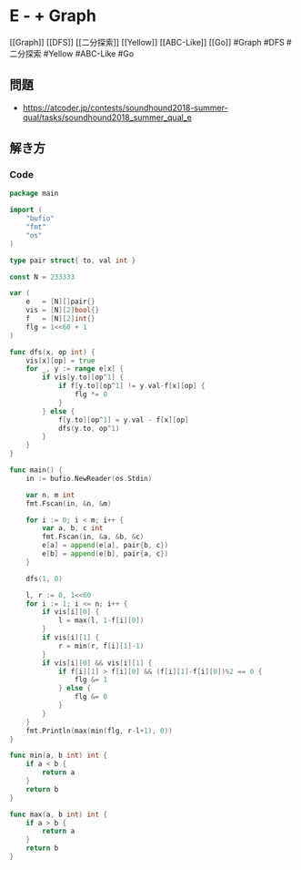 # E - + Graph
[[Graph]] [[DFS]] [[二分探索]] [[Yellow]] [[ABC-Like]] [[Go]]
#Graph #DFS #二分探索 #Yellow #ABC-Like #Go 

## 問題
- https://atcoder.jp/contests/soundhound2018-summer-qual/tasks/soundhound2018_summer_qual_e

## 解き方
### Code
```go
package main

import (
	"bufio"
	"fmt"
	"os"
)

type pair struct{ to, val int }

const N = 233333

var (
	e   = [N][]pair{}
	vis = [N][2]bool{}
	f   = [N][2]int{}
	flg = 1<<60 + 1
)

func dfs(x, op int) {
	vis[x][op] = true
	for _, y := range e[x] {
		if vis[y.to][op^1] {
			if f[y.to][op^1] != y.val-f[x][op] {
				flg *= 0
			}
		} else {
			f[y.to][op^1] = y.val - f[x][op]
			dfs(y.to, op^1)
		}
	}
}

func main() {
	in := bufio.NewReader(os.Stdin)

	var n, m int
	fmt.Fscan(in, &n, &m)

	for i := 0; i < m; i++ {
		var a, b, c int
		fmt.Fscan(in, &a, &b, &c)
		e[a] = append(e[a], pair{b, c})
		e[b] = append(e[b], pair{a, c})
	}

	dfs(1, 0)

	l, r := 0, 1<<60
	for i := 1; i <= n; i++ {
		if vis[i][0] {
			l = max(l, 1-f[i][0])
		}
		if vis[i][1] {
			r = min(r, f[i][1]-1)
		}
		if vis[i][0] && vis[i][1] {
			if f[i][1] > f[i][0] && (f[i][1]-f[i][0])%2 == 0 {
				flg &= 1
			} else {
				flg &= 0
			}
		}
	}
	fmt.Println(max(min(flg, r-l+1), 0))
}

func min(a, b int) int {
	if a < b {
		return a
	}
	return b
}

func max(a, b int) int {
	if a > b {
		return a
	}
	return b
}
```